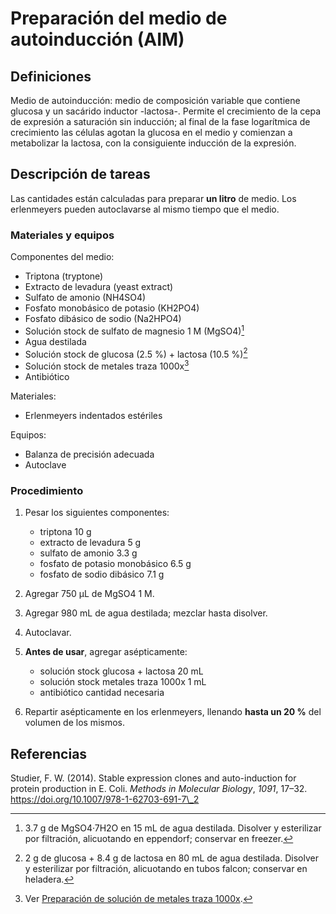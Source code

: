 # Preparación del medio de autoinducción (AIM)

## Definiciones

Medio de autoinducción: medio de composición variable que contiene glucosa y un sacárido inductor -lactosa-. Permite el crecimiento de la cepa de expresión a saturación sin inducción; al final de la fase logarítmica de crecimiento las células agotan la glucosa en el medio y comienzan a metabolizar la lactosa, con la consiguiente inducción de la expresión.

## Descripción de tareas

Las cantidades están calculadas para preparar **un litro** de medio. Los erlenmeyers pueden autoclavarse al mismo tiempo que el medio.

### Materiales y equipos

Componentes del medio:

- Triptona (tryptone)
- Extracto de levadura (yeast extract)
- Sulfato de amonio (NH4SO4)
- Fosfato monobásico de potasio (KH2PO4)
- Fosfato dibásico de sodio (Na2HPO4)
- Solución stock de sulfato de magnesio 1 M (MgSO4)[^1]
- Agua destilada
- Solución stock de glucosa (2.5 %) + lactosa (10.5 %)[^2]
- Solución stock de metales traza 1000x[^3]
- Antibiótico

Materiales:

- Erlenmeyers indentados estériles

Equipos:

- Balanza de precisión adecuada
- Autoclave

### Procedimiento

1. Pesar los siguientes componentes:

   - triptona 10 g
   - extracto de levadura 5 g
   - sulfato de amonio 3.3 g
   - fosfato de potasio monobásico 6.5 g
   - fosfato de sodio dibásico 7.1 g

2. Agregar 750 µL de MgSO4 1 M.
3. Agregar 980 mL de agua destilada; mezclar hasta disolver.
4. Autoclavar.
5. **Antes de usar**, agregar asépticamente:

   - solución stock glucosa + lactosa 20 mL
   - solución stock metales traza 1000x 1 mL
   - antibiótico cantidad necesaria

6. Repartir asépticamente en los erlenmeyers, llenando **hasta un 20 %** del volumen de los mismos.

## Referencias

Studier, F. W. (2014). Stable expression clones and auto-induction for protein production in E. Coli. _Methods in Molecular Biology_, _1091_, 17–32. https://doi.org/10.1007/978-1-62703-691-7\_2

[^1]: 3.7 g de MgSO4·7H2O en 15 mL de agua destilada. Disolver y esterilizar por filtración, alicuotando en eppendorf; conservar en freezer.
[^2]: 2 g de glucosa + 8.4 g de lactosa en 80 mL de agua destilada. Disolver y esterilizar por filtración, alicuotando en tubos falcon; conservar en heladera.
[^3]: Ver [Preparación de solución de metales traza 1000x]().
